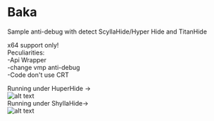 # Baka
Sample anti-debug with detect ScyllaHide/Hyper Hide and TitanHide

x64 support only!  
Peculiarities:  
-Api Wrapper  
-change vmp anti-debug  
-Code don't use CRT  
  
Running under HuperHide ->  
![alt text](https://github.com/LazyAhora/Baka/blob/main/HyperHide.png)  
Running under ShyllaHide->  
![alt text](https://github.com/LazyAhora/Baka/blob/main/ShyllaHide.png)  

